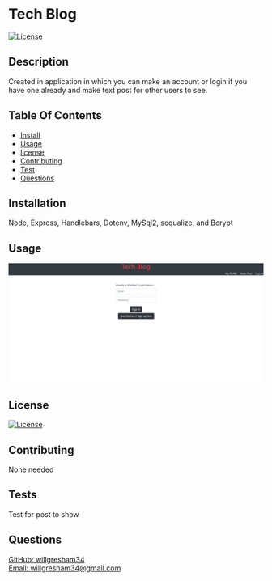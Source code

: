 # Tech Blog

[![License](https://img.shields.io/badge/License-MIT-brightgreen)](https://opensource.org/licenses/MIT)

## Description

Created in application in which you can make an account or login if you have one already and make text post for other users to see.

## Table Of Contents

- [Install](#installs)
- [Usage](#usage)
- [license](#license)
- [Contributing](#contributing)
- [Test](#test)
- [Questions](#questions)

## Installation

Node, Express, Handlebars, Dotenv, MySql2, sequalize, and Bcrypt

## Usage

[![header image](/public/Screenshot.png)](https://wills-amazing-blog.herokuapp.com/)

## License

[![License](https://img.shields.io/badge/License-MIT-brightgreen)](https://opensource.org/licenses/MIT)

## Contributing

None needed

## Tests

Test for post to show

## Questions

[GitHub: willgresham34](https://github.com/willgresham34) <br>
[Email: willgresham34@gmail.com](mailto:willgresham34@gmail.com)
